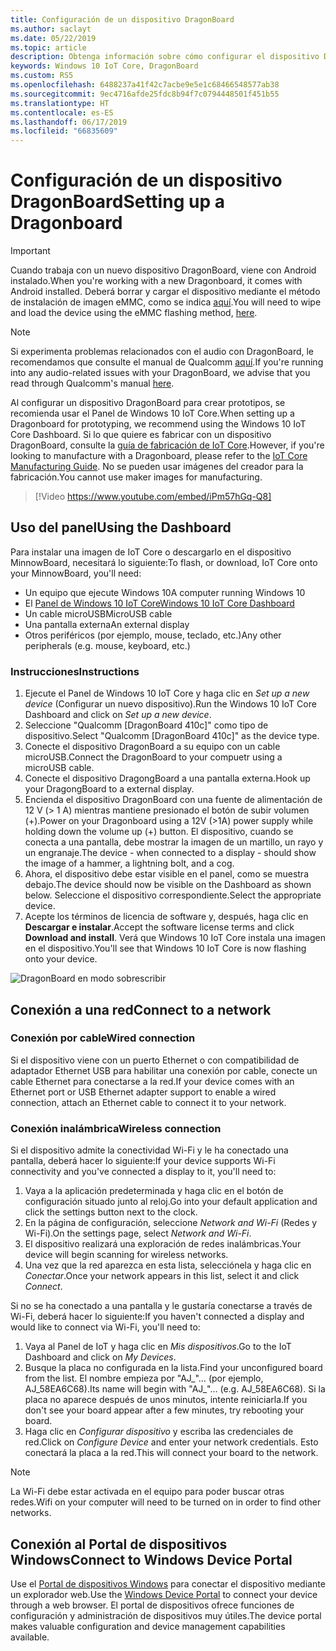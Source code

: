 ```yaml
---
title: Configuración de un dispositivo DragonBoard
ms.author: saclayt
ms.date: 05/22/2019
ms.topic: article
description: Obtenga información sobre cómo configurar el dispositivo DragonBoard con Windows 10 IoT Core.
keywords: Windows 10 IoT Core, DragonBoard
ms.custom: RS5
ms.openlocfilehash: 6488237a41f42c7acbe9e5e1c68466548577ab38
ms.sourcegitcommit: 9ec4716afde25fdc8b94f7c0794448501f451b55
ms.translationtype: HT
ms.contentlocale: es-ES
ms.lasthandoff: 06/17/2019
ms.locfileid: "66835609"
---
```

# <a name="setting-up-a-dragonboard"></a><span data-ttu-id="36456-104">Configuración de un dispositivo DragonBoard</span><span class="sxs-lookup"><span data-stu-id="36456-104">Setting up a Dragonboard</span></span>

> [!IMPORTANT]
> <span data-ttu-id="36456-105">Cuando trabaja con un nuevo dispositivo DragonBoard, viene con Android instalado.</span><span class="sxs-lookup"><span data-stu-id="36456-105">When you're working with a new Dragonboard, it comes with Android installed.</span></span> <span data-ttu-id="36456-106">Deberá borrar y cargar el dispositivo mediante el método de instalación de imagen eMMC, como se indica [aquí](https://docs.microsoft.com/en-us/windows/iot-core/tutorials/qualcomm).</span><span class="sxs-lookup"><span data-stu-id="36456-106">You will need to wipe and load the device using the eMMC flashing method, [here](https://docs.microsoft.com/en-us/windows/iot-core/tutorials/qualcomm).</span></span>

> [!NOTE]
> <span data-ttu-id="36456-107">Si experimenta problemas relacionados con el audio con DragonBoard, le recomendamos que consulte el manual de Qualcomm [aquí](https://developer.qualcomm.com/download/db410c/stereo-connector-and-audio-routing-application-note.pdf).</span><span class="sxs-lookup"><span data-stu-id="36456-107">If you're running into any audio-related issues with your DragonBoard, we advise that you read through Qualcomm's manual [here](https://developer.qualcomm.com/download/db410c/stereo-connector-and-audio-routing-application-note.pdf).</span></span> 

<span data-ttu-id="36456-108">Al configurar un dispositivo DragonBoard para crear prototipos, se recomienda usar el Panel de Windows 10 IoT Core.</span><span class="sxs-lookup"><span data-stu-id="36456-108">When setting up a Dragonboard for prototyping, we recommend using the Windows 10 IoT Core Dashboard.</span></span> <span data-ttu-id="36456-109">Si lo que quiere es fabricar con un dispositivo DragonBoard, consulte la [guía de fabricación de IoT Core](https://docs.microsoft.com/en-us/windows-hardware/manufacture/iot/iot-core-manufacturing-guide).</span><span class="sxs-lookup"><span data-stu-id="36456-109">However, if you're looking to manufacture with a Dragonboard, please refer to the [IoT Core Manufacturing Guide](https://docs.microsoft.com/en-us/windows-hardware/manufacture/iot/iot-core-manufacturing-guide).</span></span> <span data-ttu-id="36456-110">No se pueden usar imágenes del creador para la fabricación.</span><span class="sxs-lookup"><span data-stu-id="36456-110">You cannot use maker images for manufacturing.</span></span>
<br>
> [!Video https://www.youtube.com/embed/iPm57hGq-Q8]

## <a name="using-the-dashboard"></a><span data-ttu-id="36456-111">Uso del panel</span><span class="sxs-lookup"><span data-stu-id="36456-111">Using the Dashboard</span></span>

<span data-ttu-id="36456-112">Para instalar una imagen de IoT Core o descargarlo en el dispositivo MinnowBoard, necesitará lo siguiente:</span><span class="sxs-lookup"><span data-stu-id="36456-112">To flash, or download, IoT Core onto your MinnowBoard, you'll need:</span></span>
* <span data-ttu-id="36456-113">Un equipo que ejecute Windows 10</span><span class="sxs-lookup"><span data-stu-id="36456-113">A computer running Windows 10</span></span> 
* <span data-ttu-id="36456-114">El [Panel de Windows 10 IoT Core](https://docs.microsoft.com/windows/iot-core/downloads)</span><span class="sxs-lookup"><span data-stu-id="36456-114">[Windows 10 IoT Core Dashboard](https://docs.microsoft.com/windows/iot-core/downloads)</span></span>
* <span data-ttu-id="36456-115">Un cable microUSB</span><span class="sxs-lookup"><span data-stu-id="36456-115">MicroUSB cable</span></span>
* <span data-ttu-id="36456-116">Una pantalla externa</span><span class="sxs-lookup"><span data-stu-id="36456-116">An external display</span></span>
* <span data-ttu-id="36456-117">Otros periféricos (por ejemplo, mouse, teclado, etc.)</span><span class="sxs-lookup"><span data-stu-id="36456-117">Any other peripherals (e.g. mouse, keyboard, etc.)</span></span>

### <a name="instructions"></a><span data-ttu-id="36456-118">Instrucciones</span><span class="sxs-lookup"><span data-stu-id="36456-118">Instructions</span></span>

1. <span data-ttu-id="36456-119">Ejecute el Panel de Windows 10 IoT Core y haga clic en *Set up a new device* (Configurar un nuevo dispositivo).</span><span class="sxs-lookup"><span data-stu-id="36456-119">Run the Windows 10 IoT Core Dashboard and click on *Set up a new device*.</span></span>
2. <span data-ttu-id="36456-120">Seleccione "Qualcomm [DragonBoard 410c]" como tipo de dispositivo.</span><span class="sxs-lookup"><span data-stu-id="36456-120">Select "Qualcomm [DragonBoard 410c]" as the device type.</span></span>
3. <span data-ttu-id="36456-121">Conecte el dispositivo DragonBoard a su equipo con un cable microUSB.</span><span class="sxs-lookup"><span data-stu-id="36456-121">Connect the DragonBoard to your compuetr using a microUSB cable.</span></span>
4. <span data-ttu-id="36456-122">Conecte el dispositivo DragongBoard a una pantalla externa.</span><span class="sxs-lookup"><span data-stu-id="36456-122">Hook up your DragongBoard to a external display.</span></span>
5. <span data-ttu-id="36456-123">Encienda el dispositivo DragonBoard con una fuente de alimentación de 12 V (> 1 A) mientras mantiene presionado el botón de subir volumen (+).</span><span class="sxs-lookup"><span data-stu-id="36456-123">Power on your Dragonboard using a 12V (>1A) power supply while holding down the volume up (+) button.</span></span> <span data-ttu-id="36456-124">El dispositivo, cuando se conecta a una pantalla, debe mostrar la imagen de un martillo, un rayo y un engranaje.</span><span class="sxs-lookup"><span data-stu-id="36456-124">The device - when connected to a display - should show the image of a hammer, a lightning bolt, and a cog.</span></span>
6. <span data-ttu-id="36456-125">Ahora, el dispositivo debe estar visible en el panel, como se muestra debajo.</span><span class="sxs-lookup"><span data-stu-id="36456-125">The device should now be visible on the Dashboard as shown below.</span></span> <span data-ttu-id="36456-126">Seleccione el dispositivo correspondiente.</span><span class="sxs-lookup"><span data-stu-id="36456-126">Select the appropriate device.</span></span>
7. <span data-ttu-id="36456-127">Acepte los términos de licencia de software y, después, haga clic en **Descargar e instalar**.</span><span class="sxs-lookup"><span data-stu-id="36456-127">Accept the software license terms and click **Download and install**.</span></span> <span data-ttu-id="36456-128">Verá que Windows 10 IoT Core instala una imagen en el dispositivo.</span><span class="sxs-lookup"><span data-stu-id="36456-128">You'll see that Windows 10 IoT Core is now flashing onto your device.</span></span>

![DragonBoard en modo sobrescribir](../media/DeviceSetup/db4.png)

## <a name="connect-to-a-network"></a><span data-ttu-id="36456-130">Conexión a una red</span><span class="sxs-lookup"><span data-stu-id="36456-130">Connect to a network</span></span>
### <a name="wired-connection"></a><span data-ttu-id="36456-131">Conexión por cable</span><span class="sxs-lookup"><span data-stu-id="36456-131">Wired connection</span></span>
<span data-ttu-id="36456-132">Si el dispositivo viene con un puerto Ethernet o con compatibilidad de adaptador Ethernet USB para habilitar una conexión por cable, conecte un cable Ethernet para conectarse a la red.</span><span class="sxs-lookup"><span data-stu-id="36456-132">If your device comes with an Ethernet port or USB Ethernet adapter support to enable a wired connection, attach an Ethernet cable to connect it to your network.</span></span>

### <a name="wireless-connection"></a><span data-ttu-id="36456-133">Conexión inalámbrica</span><span class="sxs-lookup"><span data-stu-id="36456-133">Wireless connection</span></span>
<span data-ttu-id="36456-134">Si el dispositivo admite la conectividad Wi-Fi y le ha conectado una pantalla, deberá hacer lo siguiente:</span><span class="sxs-lookup"><span data-stu-id="36456-134">If your device supports Wi-Fi connectivity and you've connected a display to it, you'll need to:</span></span>

1. <span data-ttu-id="36456-135">Vaya a la aplicación predeterminada y haga clic en el botón de configuración situado junto al reloj.</span><span class="sxs-lookup"><span data-stu-id="36456-135">Go into your default application and click the settings button next to the clock.</span></span>
2. <span data-ttu-id="36456-136">En la página de configuración, seleccione _Network and Wi-Fi_ (Redes y Wi-Fi).</span><span class="sxs-lookup"><span data-stu-id="36456-136">On the settings page, select _Network and Wi-Fi_.</span></span>
3. <span data-ttu-id="36456-137">El dispositivo realizará una exploración de redes inalámbricas.</span><span class="sxs-lookup"><span data-stu-id="36456-137">Your device will begin scanning for wireless networks.</span></span>
4. <span data-ttu-id="36456-138">Una vez que la red aparezca en esta lista, selecciónela y haga clic en _Conectar_.</span><span class="sxs-lookup"><span data-stu-id="36456-138">Once your network appears in this list, select it and click _Connect_.</span></span>

<span data-ttu-id="36456-139">Si no se ha conectado a una pantalla y le gustaría conectarse a través de Wi-Fi, deberá hacer lo siguiente:</span><span class="sxs-lookup"><span data-stu-id="36456-139">If you haven't connected a display and would like to connect via Wi-Fi, you'll need to:</span></span>

1. <span data-ttu-id="36456-140">Vaya al Panel de IoT y haga clic en _Mis dispositivos_.</span><span class="sxs-lookup"><span data-stu-id="36456-140">Go to the IoT Dashboard and click on _My Devices_.</span></span>
2. <span data-ttu-id="36456-141">Busque la placa no configurada en la lista.</span><span class="sxs-lookup"><span data-stu-id="36456-141">Find your unconfigured board from the list.</span></span> <span data-ttu-id="36456-142">El nombre empieza por "AJ_"… (por ejemplo, AJ_58EA6C68).</span><span class="sxs-lookup"><span data-stu-id="36456-142">Its name will begin with "AJ_"... (e.g. AJ_58EA6C68).</span></span> <span data-ttu-id="36456-143">Si la placa no aparece después de unos minutos, intente reiniciarla.</span><span class="sxs-lookup"><span data-stu-id="36456-143">If you don't see your board appear after a few minutes, try rebooting your board.</span></span>
3. <span data-ttu-id="36456-144">Haga clic en _Configurar dispositivo_ y escriba las credenciales de red.</span><span class="sxs-lookup"><span data-stu-id="36456-144">Click on _Configure Device_ and enter your network credentials.</span></span> <span data-ttu-id="36456-145">Esto conectará la placa a la red.</span><span class="sxs-lookup"><span data-stu-id="36456-145">This will connect your board to the network.</span></span>

> [!NOTE]
> <span data-ttu-id="36456-146">La Wi-Fi debe estar activada en el equipo para poder buscar otras redes.</span><span class="sxs-lookup"><span data-stu-id="36456-146">Wifi on your computer will need to be turned on in order to find other networks.</span></span>

## <a name="connect-to-windows-device-portal"></a><span data-ttu-id="36456-147">Conexión al Portal de dispositivos Windows</span><span class="sxs-lookup"><span data-stu-id="36456-147">Connect to Windows Device Portal</span></span>

<span data-ttu-id="36456-148">Use el [Portal de dispositivos Windows](../manage-your-device/DevicePortal.md) para conectar el dispositivo mediante un explorador web.</span><span class="sxs-lookup"><span data-stu-id="36456-148">Use the [Windows Device Portal](../manage-your-device/DevicePortal.md) to connect your device through a web browser.</span></span> <span data-ttu-id="36456-149">El portal de dispositivos ofrece funciones de configuración y administración de dispositivos muy útiles.</span><span class="sxs-lookup"><span data-stu-id="36456-149">The device portal makes valuable configuration and device management capabilities available.</span></span> 

